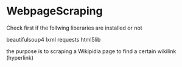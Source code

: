 # WebpageScraping
Check first if the follwing liberaries are installed or not

beautifulsoup4
lxml
requests
html5lib

the purpose is to scraping a Wikipidia page to find a certain wikilink (hyperlink)

